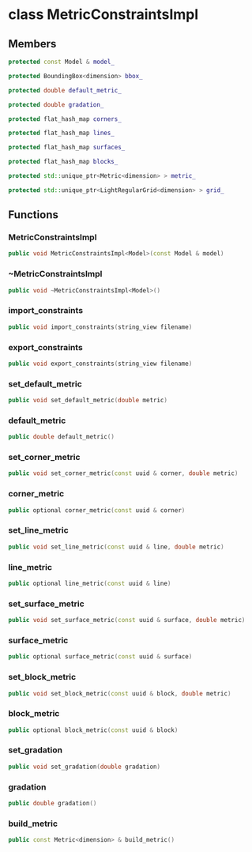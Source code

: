 # class MetricConstraintsImpl


## Members

```cpp
protected const Model & model_
```

```cpp
protected BoundingBox<dimension> bbox_
```

```cpp
protected double default_metric_
```

```cpp
protected double gradation_
```

```cpp
protected flat_hash_map corners_
```

```cpp
protected flat_hash_map lines_
```

```cpp
protected flat_hash_map surfaces_
```

```cpp
protected flat_hash_map blocks_
```

```cpp
protected std::unique_ptr<Metric<dimension> > metric_
```

```cpp
protected std::unique_ptr<LightRegularGrid<dimension> > grid_
```



## Functions

### MetricConstraintsImpl

```cpp
public void MetricConstraintsImpl<Model>(const Model & model)
```


### ~MetricConstraintsImpl

```cpp
public void ~MetricConstraintsImpl<Model>()
```


### import_constraints

```cpp
public void import_constraints(string_view filename)
```


### export_constraints

```cpp
public void export_constraints(string_view filename)
```


### set_default_metric

```cpp
public void set_default_metric(double metric)
```


### default_metric

```cpp
public double default_metric()
```


### set_corner_metric

```cpp
public void set_corner_metric(const uuid & corner, double metric)
```


### corner_metric

```cpp
public optional corner_metric(const uuid & corner)
```


### set_line_metric

```cpp
public void set_line_metric(const uuid & line, double metric)
```


### line_metric

```cpp
public optional line_metric(const uuid & line)
```


### set_surface_metric

```cpp
public void set_surface_metric(const uuid & surface, double metric)
```


### surface_metric

```cpp
public optional surface_metric(const uuid & surface)
```


### set_block_metric

```cpp
public void set_block_metric(const uuid & block, double metric)
```


### block_metric

```cpp
public optional block_metric(const uuid & block)
```


### set_gradation

```cpp
public void set_gradation(double gradation)
```


### gradation

```cpp
public double gradation()
```


### build_metric

```cpp
public const Metric<dimension> & build_metric()
```




